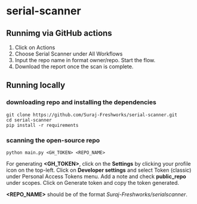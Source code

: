 # serial-scanner

## Runnimg via GitHub actions

1. Click on Actions
2. Choose Serial Scanner under All Workflows
3. Input the repo name in format owner/repo. Start the flow. 
4. Download the report once the scan is complete. 

## Running locally
### downloading repo and installing the dependencies
```
git clone https://github.com/Suraj-Freshworks/serial-scanner.git
cd serial-scanner
pip install -r requirements
```

### scanning the open-source repo
```
python main.py <GH_TOKEN> <REPO_NAME>
```

For generating **<GH_TOKEN>**, click on the **Settings** by clicking your profile icon on the top-left. Click on **Developer settings** and select Token (classic) under Personal Access Tokens menu. Add a note and check **public_repo** under scopes. Click on Generate token and copy the token generated. 

**<REPO_NAME>** should be of the format _Suraj-Freshworks/serialscanner_.

